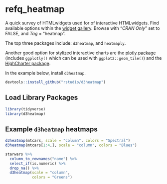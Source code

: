 
<!-- README.md is generated from README.Rmd. Please edit that file -->

# refq\_heatmap

<!-- badges: start -->

<!-- badges: end -->

A quick survey of HTMLwidgets used for of interactive HTMLwidgets. Find
available options within the [widget
gallery](http://gallery.htmlwidgets.org/). Browse with “*CRAN Only*” set
to FALSE, and *Tag* = “heatmap”.

The top three packages include: `d3heatmap`, and `heatmaply`.

Another good option for stylized interactive charts are the [plotly
package](https://plot.ly/r/) (includes `ggplotly()` which can be used
with `ggplot2::geom_tile()`) and the [HighCharter
package](http://jkunst.com/highcharter/).

In the example below, install `d3heatmap`.

``` r
devtools::install_github("rstudio/d3heatmap")
```

## Load Library Packages

``` r
library(tidyverse)
library(d3heatmap)
```

## Example `d3heatmap` heatmaps

``` r
d3heatmap(mtcars, scale = "column", colors = "Spectral")
d3heatmap(mtcars[1:4,], scale = "column", colors = "Blues")

starwars %>% 
  column_to_rownames("name") %>% 
  select_if(is.numeric) %>% 
  drop_na() %>%
  d3heatmap(scale = "column",
            colors = "Greens")
```
